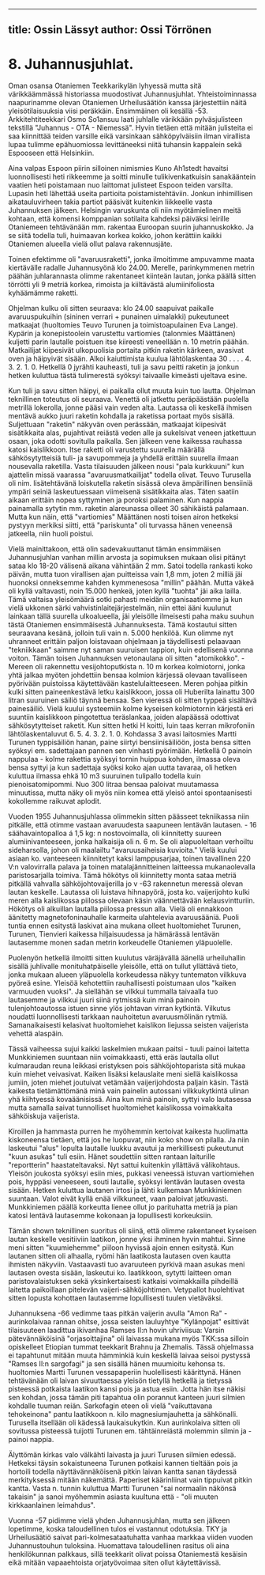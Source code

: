 
---
title: Ossin Lässyt
author: Ossi Törrönen
---

    
# 8. Juhannusjuhlat.

Oman osansa Otaniemen Teekkarikylän lyhyessä mutta sitä värikkäämmässä historiassa muodostivat Juhannusjuhlat. 
Yhteistoiminnassa naapurinamme olevan Otaniemen Urheilusäätiön kanssa järjestettiin näitä yleisötilaisuuksia viisi 
peräkkäin. Ensimmäinen oli kesällä -53. Arkkitehtiteekkari Osmo So1ansuu laati juhlalle värikkään pylväsjulisteen 
tekstillä "Juhannus - OTA - Niemessä". Hyvin tietäen että mitään julisteita ei saa kiinnittää teiden varsille eikä varsinkaan 
sähköpylväisiin ilman virallista lupaa tulimme epähuomiossa levittäneeksi niitä tuhansin kappalein sekä Espooseen että 
Helsinkiin.

Aina valpas Espoon piirin silloinen nimismies Kuno Ah1stedt havaitsi luonnollisesti heti rikkeemme ja soitti minulle 
tulikivenkatkuisin sanakääntein vaatien heti poistamaan nuo laittomat julisteet Espoon teiden varsilta. Lupasin heti lähettää 
useita partioita poistamistehtäviin. Jonkun inhimillisen aikatauluvirheen takia partiot pääsivät kuitenkin liikkeelle vasta 
Juhannuksen jälkeen. Helsingin varuskunta oli niin myötämielinen meitä kohtaan, että komensi komppanian sotilaita 
kahdeksi päiväksi leirille Otaniemeen tehtävänään mm. rakentaa Euroopan suurin juhannuskokko. Ja se siitä todella tuli, 
huimaavan korkea kokko, johon kerättiin kaikki Otaniemen alueella vielä ollut palava rakennusjäte.

Toinen efektimme oli "avaruusraketti", jonka ilmoitimme ampuvamme maata kiertävälle radalle Juhannusyönä klo 24.00. 
Merelle, parinkymmenen metrin päähän juhlarannasta olimme rakentaneet kiinteän lautan, jonka päällä sitten törrötti yli 9 
metriä korkea, rimoista ja kiiltävästä alumiinifoliosta kyhäämämme raketti.

Ohjelman kulku oli sitten seuraava: klo 24.00 saapuivat paikalle avaruuspukuihin (sininen verrari + punainen uimalakki) 
pukeutuneet matkaajat (huoltomies Teuvo Turunen ja toimistoapulainen Eva Lange). Kypärin ja konepistoolein varustettu 
vartiomies (talonmies Määttänen) kuljetti parin lautalle poistuen itse kiireesti veneellään n. 10 metrin päähän. Matkailijat 
kiipesivät ulkopuolisia portaita pitkin raketin kärkeen, avasivat oven ja häipyivät sisään. Alkoi kaiuttimista kuulua 
lähtölaskentaa 30 . . . . 4. 3. 2. 1. 0. Hetkellä 0 jyrähti kauheasti, tuli ja savu peitti raketin ja jonkun hetken kuluttua tästä 
tulimerestä syöksyi taivaalle kimeästi ujeltava esine.

Kun tuli ja savu sitten häipyi, ei paikalla ollut muuta kuin tuo lautta. Ohjelman teknillinen toteutus oli seuraava. Venettä oli 
jatkettu peräpäästään puolella metrillä lokerolla, jonne pääsi vain veden alta. Lautassa oli keskellä ihmisen mentävä aukko 
juuri raketin kohdalla ja raketissa portaat myös sisällä. Suljettuaan "raketin" näkyvän oven perässään, matkaajat kiipesivät 
sisätikkaita alas, pujahtivat reiästä veden alle ja sukelsivat veneen jatkettuun osaan, joka odotti sovitulla paikalla. Sen 
jälkeen vene kaikessa rauhassa katosi kaislikkoon. Itse raketti oli varustettu suurella määrällä sähkösytytteisiä tuli- ja 
savupommeja ja yhdellä erittäin suurella ilmaan nousevalla raketilla. Vasta tilaisuuden jälkeen nousi "pala kurkkuuni" kun 
ajattelin missä vaarassa "avaruusmatkailijat" todella olivat. Teuvo Turusella oli nim. lisätehtävänä loiskutella raketin 
sisässä oleva ämpärillinen bensiiniä ympäri seiniä laskeutuessaan viimeisenä sisätikkaita alas. Täten saatiin aikaan erittäin 
nopea syttyminen ja poroksi palaminen. Kun nappia painamalla sytytin mm. raketin alareunassa olleet 30 sähikäistä 
palamaan. Mutta kun näin, että "vartiomies" Määttänen nosti toisen airon hetkeksi pystyyn merkiksi siitti, että "pariskunta" 
oli turvassa hänen veneensä jatkeella, niin huoli poistui.

Vielä mainittakoon, että olin sadevakuuttanut tämän ensimmäisen Juhannusjuhlan vanhan millin arvosta ja sopimuksen 
mukaan olisi pitänyt sataa klo 18-20 välisenä aikana vähintään 2 mm. Satoi todella rankasti koko päivän, mutta tuon 
virallisen ajan puitteissa vain 1,8 mm, joten 2 milliä jäi huonoksi onneksemme kahden kymmenesosa "millin" päähän. 
Mutta väkeä oli kyllä valtavasti, noin 15.000 henkeä, joten kyllä "tuohta" jäi aika lailla. Tämä valtaisa yleisömäärä sotki 
pahasti meidän organisaatiomme ja kun vielä ukkonen särki vahvistinlaitejärjestelmän, niin ettei ääni kuulunut lainkaan 
tällä suurella ulkoalueella, jäi yleisölle ilmeisesti paha maku suuhun tästä Otaniemen ensimmäisestä Juhannuksesta. Tämä 
kostautui sitten seuraavana kesänä, jolloin tuli vain n. 5.000 henkilöä. Kun olimme nyt uhranneet erittäin paljon loistavaan 
ohjelmaan ja täydellisesti pelaavaan "tekniikkaan" saimme nyt saman suuruisen tappion, kuin edellisenä vuonna voiton. 
Tämän toisen Juhannuksen vetonaulana oli sitten "atomikokko". - Mereen oli rakennettu vesijohtoputkista n. 10 m korkea 
kolmiotorni, jonka yhtä jalkaa myöten johdettiin bensaa kolmion kärjessä olevaan tavalliseen pyörivään puistoissa 
käytettävään kastelulaitteeseen. Meren pohjaa pitkin kulki sitten paineenkestävä letku kaislikkoon, jossa oli Huberilta 
lainattu 300 litran suuruinen säiliö täynnä bensaa. Sen vieressä oli sitten typpeä sisältävä painesäiliö. Vielä kuului 
systeemiin kolme kyseisen kolmiotornin kärjestä eri suuntiin kaislikkoon pingotettua teräslankaa, joiden alapäässä 
odottivat sähkösytytteiset raketit. Kun sitten hetki H koitti, luin taas kerran mikrofoniin lähtölaskentaluvut 6. 5. 4. 3. 2. 1. 0. 
Kohdassa 3 avasi laitosmies Martti Turunen typpisäiliön hanan, paine siirtyi bensiinisäiliöön, josta bensa sitten syöksyi em. 
sadettajaan pannen sen vinhasti pyörimään. Hetkellä 0 painoin nappulaa - kolme rakettia syöksyi tornin huippua kohden, 
ilmassa oleva bensa syttyi ja kun sadettaja syöksi koko ajan uutta tavaraa, oli hetken kuluttua ilmassa ehkä 10 m3 suuruinen 
tulipallo todella kuin pienoisatomipommi. Nuo 300 litraa bensaa paloivat muutamassa minuutissa, mutta näky oli myös 
niin komea että yleisö antoi spontaanisesti kokollemme raikuvat aplodit. 

Vuoden 1955 Juhannusjuhlassa olimmekin sitten päässeet tekniikassa niin pitkälle, että otimme vastaan avaruudesta 
saapuneen lentävän lautasen. - 16 säähavaintopalloa á 1,5 kg: n nostovoimalla, oli kiinnitetty suureen alumiinivanteeseen, 
jonka halkaisija oli n. 6 m. Se oli alapuoleltaan verhoiltu sideharsolla, johon oli maalailtu "avaruusaiheisia kuvioita." Vielä 
kuului asiaan ko. vanteeseen kiinnitetyt kaksi lamppusarjaa, toinen tavallinen 220 V:n valovirralla palava ja toinen 
matalajännitteinen laitteessa mukanaolevalla paristosarjalla toimiva. Tämä hökötys oli kiinnitetty monta sataa metriä 
pitkällä vahvalla sähköjohtovaijerilla jo v -63 rakennetun meressä olevan lautan keskelle. Lautassa oli luistava hihnapyörä, 
josta ko. vaijerijohto kulki meren alla kaislikossa piilossa olevaan käsin väännettävään kelausvintturiin. Hökötys oli 
alkuillan lautalla piilossa pressun alla. Vielä oli ennakkoon äänitetty magnetofoninauhalle karmeita ulahtelevia 
avaruusääniä. Puoli tuntia ennen esitystä laskivat aina mukana olleet huoltomiehet Turunen, Turunen, Tienvieri kaikessa 
hiljaisuudessa ja hämärässä lentävän lautasemme monen sadan metrin korkeudelle Otaniemen yläpuolelle. 

Puolenyön hetkellä ilmoitti sitten kuulutus väräjävällä äänellä urheiluhallin sisällä juhlivalle monituhatpäiselle yleisölle, 
että on tullut yllättävä tieto, jonka mukaan alueen yläpuolella korkeudessa näkyy tuntematon vilkkuva pyöreä esine. 
Yleisöä kehotettiin rauhallisesti poistumaan ulos "kaiken varmuuden vuoksi". Ja siellähän se vilkkui tummalla taivaalla tuo 
lautasemme ja vilkkui juuri siinä rytmissä kuin minä painoin tulenjohtoautossa istuen sinne ylös johtavan virran kytkintä. 
Vilkutus noudatti luonnollisesti tarkkaan nauhoitetun avaruusmölinän rytmiä. Samanaikaisesti kelasivat huoltomiehet 
kaislikon liejussa seisten vaijerista vehettä alaspäin. 

Tässä vaiheessa sujui kaikki laskelmien mukaan paitsi - tuuli painoi laitetta Munkkiniemen suuntaan niin voimakkaasti, 
että eräs lautalla ollut kulmaraudan reuna leikkasi eristyksen pois sähköjohtoparista sitä mukaa kuin miehet veivasivat. 
Kaiken lisäksi kelauslaite meni siellä kaislikossa jumiin, joten miehet joutuivat vetämään vaijerijohdosta paljain käsin. 
Tästä kaikesta tietämättömänä minä vain painelin autossani vilkkukytkintä ulinan yhä kiihtyessä kovaäänisissä. Aina kun 
minä painoin, syttyi valo lautasessa mutta samalla saivat tunnolliset huoltomiehet kaislikossa voimakkaita sähköiskuja 
vaijerista.

Kiroillen ja hammasta purren he myöhemmin kertoivat kaikesta huolimatta kiskoneensa tietäen, että jos he luopuvat, niin 
koko show on pilalla. Ja niin laskeutui "alus" lopulta lautalle luukku avautui ja merkillisesti pukeutunut "kuun asukas" tuli 
esiin. Hänet soudettiin sitten rantaan laiturille "reportterin" haastateltavaksi. Nyt sattui kuitenkin yllättävä välikohtaus. 
Yleisön joukosta syöksyi esiin mies, pukkasi veneessä istuvan vartiomiehen pois, hyppäsi veneeseen, souti lautalle, syöksyi 
lentävän lautasen ovesta sisään. Hetken kuluttua lautanen irtosi ja lähti kulkemaan Munkkiniemen suuntaan. Valot eivät 
kyllä enää vilkkuneet, vaan paloivat jatkuvasti. Munkkiniemen päällä korkeutta lienee ollut jo parituhatta metriä ja pian 
katosi lentävä lautasemme kokonaan ja lopullisesti korkeuksiin.

Tämän shown teknillinen suoritus oli siinä, että olimme rakentaneet kyseisen lautan keskelle vesitiiviin laatikon, jonne yksi 
ihminen hyvin mahtui. Sinne meni sitten "kuumiehemme" piiloon hyvissä ajoin ennen esitystä. Kun lautanen sitten oli 
alhaalla, ryömi hän laatikosta lautasen oven kautta ihmisten näkyviin. Vastaavasti tuo avaruuteen pyrkivä maan asukas 
meni lautasen ovesta sisään, laskeutui ko. laatikkoon, sytytti laitteen oman paristovalaistuksen sekä yksinkertaisesti 
katkaisi voimakkailla pihdeillä laitetta paikoillaan pitelevän vaijeri-sähköjohtimen. Vetypallot huolehtivat sitten lopusta 
kohottaen lautasemme lopullisesti tuulen vietäväksi.

Juhannuksena -66 vedimme taas pitkän vaijerin avulla "Amon Ra" -aurinkolaivaa rannan ohitse, jossa seisten lauluyhtye 
"Kylänpojat" esittivät tilaisuuteen laadittua ikivanhaa Ramses II:n hovin uhriviisua: Varsin pätevännäköisinä 
"orjasoittajina" oli laivassa mukana myös TKK:ssa silloin opiskelleet Etiopian tummat teekkarit Brahnu ja Zhemalis. Tässä 
ohjelmassa ei tapahtunut mitään muuta hämminkiä kuin keskellä laivaa seisoi pystyssä "Ramses II:n sargofagi" ja sen 
sisällä hänen muumioitu kehonsa ts. huoltomies Martti Turunen vessapaperiin huolellisesti käärittynä.
Hänen tehtävänään oli laivan sivuuttaessa yleisön tietyllä hetkellä ja tietyssä pisteessä potkaista laatikon kansi pois ja astua 
esiin. Jotta hän itse näkisi sen kohdan, jossa tämän piti tapahtua olin porannut kanteen juuri silmien kohdalle tuuman reiän. 
Sarkofagin eteen oli vielä "vaikuttavana tehokeinona" pantu laatikkoon n. kilo magnesiumjauhetta ja sähkönalli. Turusella 
itsellään oli kädessä laukaisukytkin. Kun aurinkolaiva sitten oli sovitussa pisteessä tuijotti Turunen em. tähtäinreiästä 
molemmin silmin ja - painoi nappia.

Älyttömän kirkas valo välkähti laivasta ja juuri Turusen silmien edessä. Hetkeksi täysin sokaistuneena Turunen potkaisi 
kannen tieltään pois ja hortoili todella näyttävännäköisenä pitkin laivan kantta sanan täydessä merkityksessä mitään 
näkemättä. Paperiset käärinliinat vain tippuivat pitkin kantta. Vasta n. tunnin kuluttua Martti Turunen "sai normaalin 
näkönsä takaisin" ja sanoi myöhemmin asiasta kuultuna että - "oli muuten kirkkaanlainen leimahdus".

Vuonna -57 pidimme vielä yhden Juhannusjuhlan, mutta sen jälkeen lopetimme, koska taloudellinen tulos ei vastannut 
odotuksia. TKY ja Urheilusäätiö saivat pari-kolmesataatuhatta vanhaa markkaa viiden vuoden Juhannustouhun tuloksina. 
Huomattava taloudellinen rasitus oli aina henkilökunnan palkkaus, sillä teekkarit olivat poissa Otaniemestä kesäisin eikä 
mitään vapaaehtoista orjatyövoimaa siten ollut käytettävissä.
